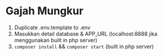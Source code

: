 # Gajah Mungkur

1. Duplicate .env.template to .env
2. Masukkan detail database & APP_URL (localhost:8888 jika menggunakan built in php server)
3. `composer install` && `composer start` (built in php server)
